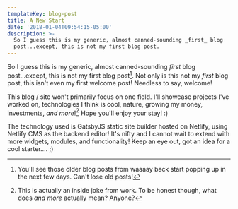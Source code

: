 ```yaml
---
templateKey: blog-post
title: A New Start
date: '2018-01-04T09:54:15-05:00'
description: >-
  So I guess this is my generic, almost canned-sounding _first_ blog
  post...except, this is not my first blog post.
---
```

So I guess this is my generic, almost canned-sounding _first_ blog post...except, this is not my first blog post[^1]. Not only is this not my _first_ blog post, this isn't even my first welcome post! Needless to say, welcome!

This blog / site won't primarily focus on one field. I'll showcase projects I've worked on, technologies I think is cool, nature, growing my money, investments, _and more_![^2] Hope you'll enjoy your stay! :)

The technology used is GatsbyJS static site builder hosted on Netlify, using Netlify CMS as the backend editor! It's nifty and I cannot wait to extend with more widgets, modules, and functionality! Keep an eye out, got an idea for a cool starter.... ;)



[^1]: You'll see those older blog posts from waaaay back start popping up in the next few days. Can't lose old posts!

[^2]: This is actually an inside joke from work. To be honest though, what does _and more_ actually mean? Anyone?
